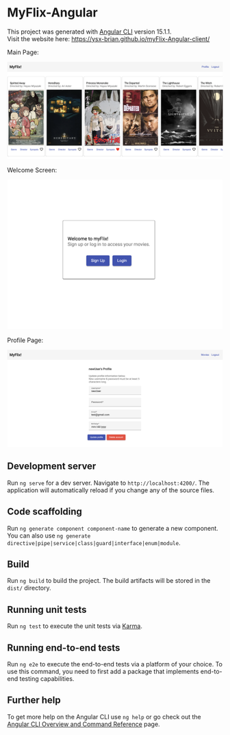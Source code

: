 # MyFlix-Angular

This project was generated with [Angular CLI](https://github.com/angular/angular-cli) version 15.1.1.  
Visit the website here: https://ysx-brian.github.io/myFlix-Angular-client/ 

Main Page:   

![main-img](img/myFlix-Angular-main.png)

Welcome Screen:  

![welcome-img](img/myFlix-Angular-welcome2.png)

Profile Page:  

![profile-img](img/myFlix-Angular-acct.png)

## Development server

Run `ng serve` for a dev server. Navigate to `http://localhost:4200/`. The application will automatically reload if you change any of the source files.

## Code scaffolding

Run `ng generate component component-name` to generate a new component. You can also use `ng generate directive|pipe|service|class|guard|interface|enum|module`.

## Build

Run `ng build` to build the project. The build artifacts will be stored in the `dist/` directory.

## Running unit tests

Run `ng test` to execute the unit tests via [Karma](https://karma-runner.github.io).

## Running end-to-end tests

Run `ng e2e` to execute the end-to-end tests via a platform of your choice. To use this command, you need to first add a package that implements end-to-end testing capabilities.

## Further help

To get more help on the Angular CLI use `ng help` or go check out the [Angular CLI Overview and Command Reference](https://angular.io/cli) page.
